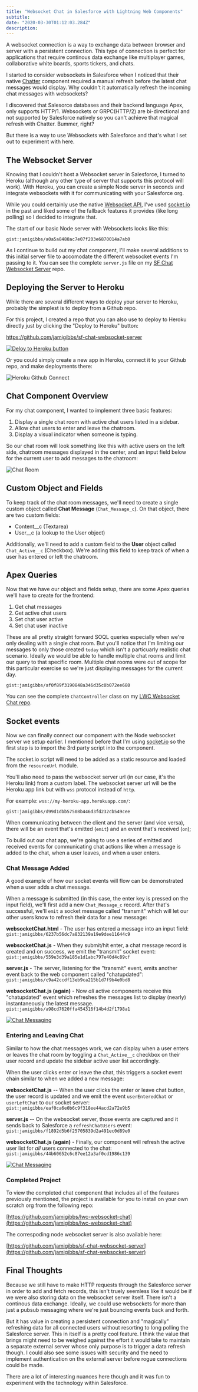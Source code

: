 ```yaml
---
title: "Websocket Chat in Salesforce with Lightning Web Components"
subtitle:
date: "2020-03-30T01:12:03.284Z"
description: 
---
```


A websocket connection is a way to exchange data between browser and server with a persistent connection. This type of connection is perfect for applications that require continous data exchange like multiplayer games, collaborative white boards, sports tickers, and chats.

I started to consider websockets in Salesforce when I noticed that their native [Chatter](https://www.salesforce.com/products/chatter/features/) component required a manual refresh before the latest chat messages would display. Why couldn't it automatically refresh the incoming chat messages with websockets?

I discovered that Salesorce databases and their backend language Apex, only supports HTTP/1. Websockets or GRPC(HTTP/2) are bi-directional and not supported by Salesforce natively so you can't achieve that magical refresh with Chatter. Bummer, right?

But there is a way to use Websockets with Salesforce and that's what I set out to experiment with here.

## The Websocket Server

Knowing that I couldn't host a Websocket server in Salesforce, I turned to Heroku (although any other type of server that supports this protocol will work). With Heroku, you can create a simple Node server in seconds and integrate websockets with it for communicating with your Salesforce org.

While you could certainly use the native [Websocket API](https://developer.mozilla.org/en-US/docs/Web/API/WebSockets_API), I've used [socket.io](https://socket.io/) in the past and liked some of the fallback features it provides (like long polling) so I decided to integrate that.

The start of our basic Node server with Websockets looks like this:

`gist:jamigibbs/a0a5a8488ac7e07f203e6870014a7ab0`

As I continue to build out my chat component, I'll make several additions to this initial server file to accomodate the different websocket events I'm passing to it. You can see the complete `server.js` file on my [SF Chat Websocket Server](https://github.com/jamigibbs/sf-chat-websocket-server/blob/master/server.js) repo.


## Deploying the Server to Heroku

While there are several different ways to deploy your server to Heroku, probably the simplest is to deploy from a Github repo. 

For this project, I created a repo that you can also use to deploy to Heroku directly just by clicking the "Deploy to Heroku" button:

https://github.com/jamigibbs/sf-chat-websocket-server

[![Deloy to Heroku button](./heroku-deploy-button.png)](https://github.com/jamigibbs/sf-chat-websocket-server)

Or you could simply create a new app in Heroku, connect it to your Github repo, and make deployments there:

![Heroku Github Connect](./heroku-github.png)

## Chat Component Overview

For my chat component, I wanted to implement three basic features:

1. Display a single chat room with active chat users listed in a sidebar.
2. Allow chat users to enter and leave the chatroom.
3. Display a visual indicator when someone is typing.

So our chat room will look something like this with active users on the left side, chatroom messages displayed in the center, and an input field below for the current user to add messages to the chatroom:

![Chat Room](./chat-room.png)

## Custom Object and Fields

To keep track of the chat room messages, we'll need to create a single custom object called **Chat Message** (`Chat_Message_c`). On that object, there are two custom fields:

- Content__c (Textarea)
- User__c (a lookup to the User object)

Additionally, we'll need to add a custom field to the **User** object called `Chat_Active__c` (Checkbox). We're adding this field to keep track of when a user has entered or left the chatroom.

## Apex Queries

Now that we have our object and fields setup, there are some Apex queries we'll have to create for the frontend:

1. Get chat messages
2. Get active chat users
3. Set chat user active
4. Set chat user inactive

These are all pretty straight forward SOQL queries especially when we're only dealing with a single chat room. But you'll notice that I'm limiting our messages to only those created `today` which isn't a particuarly realistic chat scenario. Ideally we would be able to handle multiple chat rooms and limit our query to that specific room. Multiple chat rooms were out of scope for this particular exercise so we're just displaying messages for the current day.

`gist:jamigibbs/af0f89f3190848a346d35c0b072ee680`

You can see the complete `ChatController` class on my [LWC Websocket Chat repo](https://github.com/jamigibbs/lwc-websocket-chat/blob/master/force-app/main/default/classes/ChatController.cls).

## Socket events

Now we can finally connect our component with the Node websocket server we setup earlier. I mentioned before that I'm using [socket.io](https://socket.io/) so the first step is to import the 3rd party script into the component.

The socket.io script will need to be added as a static resource and loaded from the `resourceUrl` module.

You'll also need to pass the websocket server url (in our case, it's the Heroku link) from a custom label. The websocket server url will be the Heroku app link but with `wss` protocol instead of `http`. 

For example: `wss://my-heroku-app.herokuapp.com/`:

`gist:jamigibbs/d99d1dbb57508b446d3fd232cb549cee`

When communicating between the client and the server (and vice versa), there will be an event that's emitted (`emit`) and an event that's received (`on`);

To build out our chat app, we're going to use a series of emitted and received events for communicating chat actions like when a message is added to the chat, when a user leaves, and when a user enters.

### Chat Message Added

A good example of how our socket events will flow can be demonstrated when a user adds a chat message.

When a message is submitted (in this case, the enter key is pressed on the input field), we'll first add a new `Chat_Message_c` record. After that's successful, we'll `emit` a socket message called "transmit" which will let our other users know to refresh their data for a new message:

**websocketChat.html** - The user has entered a message into an input field:
`gist:jamigibbs/6237b56dc7a832139a19e9dee11644c9`

**websocketChat.js** - When they submit/hit enter, a chat message record is created and on success, we emit the "transmit" socket event:
`gist:jamigibbs/559e3d39a185e1d1abc797e40d4c89cf`

**server.js** - The server, listening for the "transmit" event, emits another event back to the web component called "chatupdated":
`gist:jamigibbs/c9a42ccdf13eb9ca215b1d7f9b4e0bd8`

**websocketChat.js (again)** - Now _all_ active components receive this "chatupdated" event which refreshes the messages list to display (nearly) instantaneously the latest message.
`gist:jamigibbs/a98cd7620ffa454316f14b4d2f1798a1`

[![Chat Messaging](./chat-messages.gif)](https://d.pr/i/FRv0mY)

### Entering and Leaving Chat

Similar to how the chat messages work, we can display when a user enters or leaves the chat room by toggling a `Chat_Active__c` checkbox on their user record and update the sidebar active user list accordingly.

When the user clicks enter or leave the chat, this triggers a socket event chain similar to when we added a new message:

**websocketChat.js** -- When the user clicks the enter or leave chat button, the user record is updated and we emit the event `userEnteredChat` or `userLeftChat` to our socket server:
`gist:jamigibbs/eaf0ca6e0b6c9f318ee44acd2a72e9b5`

**server.js** -- On the websocket server, those events are captured and it sends back to Salesforce a `refreshChatUsers` event:
`gist:jamigibbs/f1892d5b6f25705839d2a491ec0d89e0`

**websocketChat.js (again)** - Finally, our component will refresh the active user list for _all_ users connected to the chat:
`gist:jamigibbs/44b60652c6c87ee12a3af0cd1986c139`

[![Chat Messaging](./enter-leave-chat.gif)](https://d.pr/i/BYoInf)

### Completed Project

To view the completed chat component that includes all of the features previously mentioned, the project is available for you to install on your own scratch org from the following repo:

[https://github.com/jamigibbs/lwc-websocket-chat](https://github.com/jamigibbs/lwc-websocket-chat)

The correspoding node websocket server is also available here:

[https://github.com/jamigibbs/sf-chat-websocket-server](https://github.com/jamigibbs/sf-chat-websocket-server)


## Final Thoughts

Because we still have to make HTTP requests through the Salesforce server in order to add and fetch records, this isn't truely seemless like it would be if we were also storing data on the websocket server itself. There isn't a continous data exchange. Ideally, we could use websockets for more than just a pubsub messaging where we're just bouncing events back and forth.

But it has value in creating a persistent connection and "magically" refreshing data for all connected users without resorting to long polling the Salesforce server. This in itself is a pretty cool feature. I think the value that brings might need to be weighed against the effort it would take to maintain a separate external server whose only purpose is to trigger a data refresh though. I could also see some issues with security and the need to implement authentication on the external server before rogue connections could be made.

There are a lot of interesting nuances here though and it was fun to experiment with the technology within Salesforce.